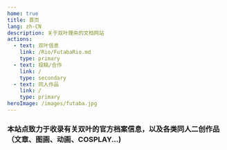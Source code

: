 ```yaml
---
home: true
title: 首页
lang: zh-CN
description: 关于双叶理央的文档网站
actions:
  - text: 双叶信息
    link: /Rio/FutabaRio.md
    type: primary
  - text: 投稿/合作
    link: /
    type: secondary
  - text: 同人作品
    link: /
    type: primary
heroImage: /images/futaba.jpg
---
```


### 本站点致力于收录有关双叶的官方档案信息，以及各类同人二创作品（文章、图画、动画、COSPLAY...)
